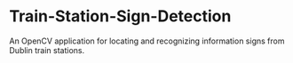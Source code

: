 # Train-Station-Sign-Detection
An OpenCV application for locating and recognizing information signs from Dublin train stations.
